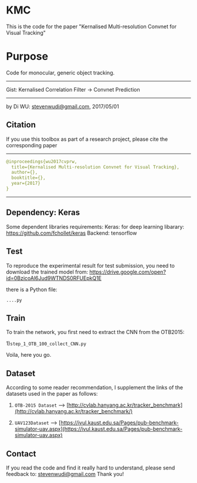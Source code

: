 # KMC
This is the code for the paper "Kernalised Multi-resolution Convnet for Visual Tracking"

Purpose
=============
Code for monocular, generic object tracking.

******************************************************************************************************
Gist: Kernalised Correlation Filter -> Convnet Prediction
******************************************************************************************************
by Di WU: stevenwudi@gmail.com, 2017/05/01


Citation
-------
If you use this toolbox as part of a research project, please cite the corresponding paper
******************************************************************************************************
```yaml
@inproceedings{wu2017cvprw,
  title={Kernalised Multi-resolution Convnet for Visual Tracking},
  author={},
  booktitle={},
  year={2017}
}
```
******************************************************************************************************


Dependency: Keras
-------
Some dependent libraries requirements:
Keras: for deep learning libarary:  https://github.com/fchollet/keras
Backend: tensorflow

	
Test
-------
To reproduce the experimental result for test submission, you need to 
 download the trained model from:
 https://drive.google.com/open?id=0BzicoAl6Jud9WTNDS0RFUEpkQ1E

there is a Python file:

`....py` 

Train
-------
To train the network, you first need to extract the CNN from the OTB2015:

1)`step_1_OTB_100_collect_CNN.py`

Voila, here you go.

Dataset
-------
According to some reader recommendation, I supplement the links of the datasets used in the paper as follows:

1) `OTB-2015 Dataset` --> [http://cvlab.hanyang.ac.kr/tracker_benchmark](http://cvlab.hanyang.ac.kr/tracker_benchmark/)


2) `UAV123Dataset` --> [https://ivul.kaust.edu.sa/Pages/pub-benchmark-simulator-uav.aspx](https://ivul.kaust.edu.sa/Pages/pub-benchmark-simulator-uav.aspx)


Contact
-------
If you read the code and find it really hard to understand, please send feedback to: stevenwudi@gmail.com
Thank you!
